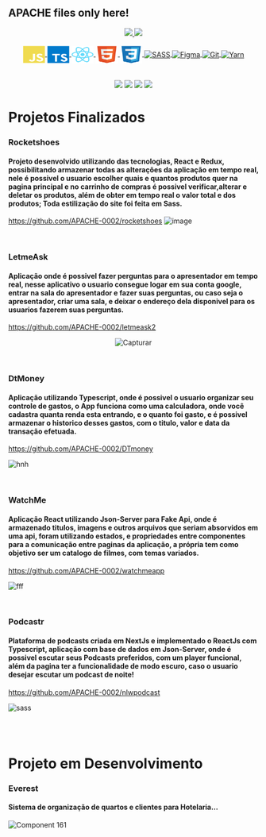 ##  APACHE files only here!

<div align="center">
 <a href="https://github.com/APACHE-0002">
<img height="180em" src="https://github-readme-stats.vercel.app/api?username=APACHE-0002&show_icons=true&theme=merko&include_all_commits=true&count_private=true"/>
<img height="180em" src="https://github-readme-stats.vercel.app/api/top-langs/?username=APACHE-0002&layout=compact&langs_count=7&theme=merko"/>
</div>
  
  

  
<div style="display: inline_block" align="center"><br>
<img align="center" alt="Javascript" height="35" width="45" src="https://raw.githubusercontent.com/devicons/devicon/master/icons/javascript/javascript-plain.svg">
<img align="center" alt="Typescript" height="35" width="45" src="https://raw.githubusercontent.com/devicons/devicon/master/icons/typescript/typescript-plain.svg">
<img align="center" alt="React" height="35" width="45" src="https://raw.githubusercontent.com/devicons/devicon/master/icons/react/react-original.svg">
<img align="center" alt="HTML" height="35" width="45" src="https://raw.githubusercontent.com/devicons/devicon/master/icons/html5/html5-original.svg">
<img align="center" alt="CSS" height="35" width="45" src="https://raw.githubusercontent.com/devicons/devicon/master/icons/css3/css3-original.svg">
<img align="center" alt="SASS" height="35" width="45" src="https://cdn.jsdelivr.net/gh/devicons/devicon/icons/sass/sass-original.svg">
<img align="center" alt="Figma" height="35" width="45" src="https://cdn.jsdelivr.net/gh/devicons/devicon/icons/figma/figma-original.svg">
  <img align="center" alt="Git" height="35" width="45" src="https://cdn.jsdelivr.net/gh/devicons/devicon/icons/git/git-original.svg">
  <img align="center" alt="Yarn" height="35" width="45" src="https://cdn.jsdelivr.net/gh/devicons/devicon/icons/yarn/yarn-original.svg">
  
</div>

<br/>
<br/>
  
<div align="center"> 
<a href="https://www.youtube.com/channel/UCXlyh5UymwaHNFXPq31jHFA" target="_blank"><img src="https://img.shields.io/badge/YouTube-FF0000?style=for-the-badge&logo=youtube&logoColor=white" target="_blank"></a>
<a href="https://discord.com/APACHE-0002#3010" target="_blank"><img src="https://img.shields.io/badge/Discord-7289DA?style=for-the-badge&logo=discord&logoColor=white" target="_blank"></a> 
<a href = "mailto:ad.viniciusramos@gmail.com"><img src="https://img.shields.io/badge/-Gmail-%23333?style=for-the-badge&logo=gmail&logoColor=white" target="_blank"></a>
<a href="https://www.linkedin.com/in/adviniciusramos/" target="_blank"><img src="https://img.shields.io/badge/-LinkedIn-%230077B5?style=for-the-badge&logo=linkedin&logoColor=white" target="_blank"></a> 
  
  
</div>
 






# Projetos Finalizados
### Rocketshoes
#### Projeto desenvolvido utilizando das tecnologias, React e Redux, possibilitando armazenar todas as alterações da aplicação em tempo real, nele é possivel o usuario escolher quais e quantos produtos quer na pagina principal e no carrinho de compras é possivel verificar,alterar e deletar os produtos, além de obter em tempo real o valor total e dos produtos; Toda estilização do site foi feita em Sass.  
https://github.com/APACHE-0002/rocketshoes
![image](https://user-images.githubusercontent.com/48190578/134696318-0c7b54f0-2236-46c5-87d2-3541466cda59.png)
 
<br/>
 
 
### LetmeAsk
#### Aplicação onde é possivel fazer perguntas para o apresentador em tempo real, nesse aplicativo o usuario consegue logar em sua conta google, entrar na sala do apresentador e fazer suas perguntas, ou caso seja o apresentador, criar uma sala, e deixar o endereço dela disponivel para os usuarios fazerem suas perguntas.
https://github.com/APACHE-0002/letmeask2
 <div align="center"> 
  
 ![Capturar](https://user-images.githubusercontent.com/48190578/134734786-107fa3c2-2050-47c5-9632-e3ebaf1e0080.PNG)
  
  </div>

 <br/>
 
### DtMoney
 
#### Aplicação utilizando Typescript, onde é possivel o usuario organizar seu controle de gastos, o App funciona como uma calculadora, onde você cadastra quanta renda esta entrando, e o quanto foi gasto, e é possivel armazenar o historico desses gastos, com o titulo, valor e data da transação efetuada.
 https://github.com/APACHE-0002/DTmoney
 
 ![hnh](https://user-images.githubusercontent.com/48190578/134736514-e63f3d21-cf68-4354-bbfa-775879a2db52.PNG)

<br/>
 
### WatchMe
#### Aplicação React utilizando Json-Server para Fake Api, onde é armazenado titulos, imagens e outros arquivos que seriam absorvidos em uma api, foram utilizando estados, e propriedades entre componentes para a comunicação entre paginas da aplicação, a própria tem como objetivo ser um catalogo de filmes, com temas variados.
https://github.com/APACHE-0002/watchmeapp
 
 
 ![fff](https://user-images.githubusercontent.com/48190578/134739186-dd8b67ec-8372-4f0f-9fee-de1124b452ca.PNG)
 
 <br/>
 
 ### Podcastr
 #### Plataforma de podcasts criada em NextJs e implementado o ReactJs com Typescript, aplicação com base de dados em Json-Server, onde é possivel escutar seus Podcasts preferidos, com um player funcional, além da pagina ter a funcionalidade de modo escuro, caso o usuario desejar escutar um podcast de noite! 
 https://github.com/APACHE-0002/nlwpodcast
 
 
![sass](https://user-images.githubusercontent.com/48190578/134740406-d7bee283-0699-4bb9-a6b5-bc74b0c306d6.PNG)

 
<br/>
<br/>
 
# Projeto em Desenvolvimento
### Everest
#### Sistema de organização de quartos e clientes para Hotelaria...
 
 ![Component 161](https://user-images.githubusercontent.com/48190578/134741149-25c667d5-fdab-4b8b-a052-08ecff4ff521.png)

